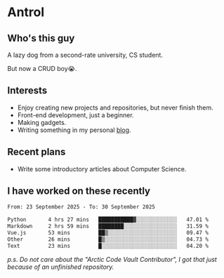 # Antrol

## Who's this guy

A lazy dog from a second-rate university, CS student.

But now a CRUD boy😭.

## Interests

* Enjoy creating new projects and repositories, but never finish them.
* Front-end development, just a beginner.
* Making gadgets.
* Writing something in my personal [blog](https://blog.antrol.xyz/).

## Recent plans

* Write some introductory articles about Computer Science.

<!--
* Try to develop a website for [Anime4KCPP](https://github.com/TianZerL/Anime4KCPP).
* Develop a Markdown renderer which user can customize its css, of course it is GUI-based.~~(If I could finish  it before getting bored)~~
* Work with my [teammates](https://github.com/SWJTU-Lazy-Dogs).
* Find something interests me, as a hobby after finishing my ~~boring~~ homework.
-->

## I have worked on these recently

<!--START_SECTION:waka-->

```txt
From: 23 September 2025 - To: 30 September 2025

Python       4 hrs 27 mins   ███████████▓░░░░░░░░░░░░░   47.01 %
Markdown     2 hrs 59 mins   ████████░░░░░░░░░░░░░░░░░   31.59 %
Vue.js       53 mins         ██▒░░░░░░░░░░░░░░░░░░░░░░   09.47 %
Other        26 mins         █▒░░░░░░░░░░░░░░░░░░░░░░░   04.73 %
Text         23 mins         █░░░░░░░░░░░░░░░░░░░░░░░░   04.20 %
```

<!--END_SECTION:waka-->

*p.s.  Do not care about the "Arctic Code Vault Contributor", I got that just because of an unfinished repository.*

<!--
**qzmlgfj/qzmlgfj** is a ✨ _special_ ✨ repository because its `README.md` (this file) appears on your GitHub profile.

Here are some ideas to get you started:

- 🔭 I’m currently working on ...
- 🌱 I’m currently learning ...
- 👯 I’m looking to collaborate on ...
- 🤔 I’m looking for help with ...
- 💬 Ask me about ...
- 📫 How to reach me: ...
- 😄 Pronouns: ...
- ⚡ Fun fact: ...
-->
